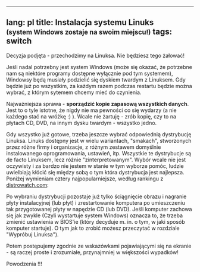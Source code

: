 

---
lang: pl
title: Instalacja systemu Linuks<br />
<small>(system Windows zostaje na swoim miejscu!)</small>
tags: switch
---

Decyzja podjęta - przechodzimy na Linuksa. Nie będziesz tego żałować!

Jeśli nadal potrzebny jest system Windows (może się okazać,
że potrzebne nam są niektóre programy dostępne wyłącznie pod tym systemem),
Windowsy będą musiały podzielić się dyskiem twardym z Linuksem. Gdy będzie
już po wszystkim, za każdym razem podczas restartu będzie można wybrać,
z którym sytemem chcemy mieć do czynienia.

Najważniejsza sprawa - <b>sporządzić kopie zapasową wszystkich danych</b>.
Jest to o tyle istotne, że nigdy nie ma pewności co się wydarzy (a nie
każdego stać na wróżkę :) ). Wcale nie żartuję - zrób kopię, czy to na
płytach CD, DVD, na innym dysku twardym - wszystko jedno.

<!-- raczej nieaktualne - MS
Teraz powinieneś zdefragmentować swój dysk, gdyż w tej chwili dane są
porozrzucane po nim dość chaotycznie. Po defragmentacji (która zająć może
nawet kilka godzin, zależnie od rozmiaru Twojego dysku), wszystkie dane
zostaną zebrane na początku przestrzeni dyskowej (czyli na początku czegoś
na podobieństwo długiej taśmy z danymi - w pewnym uproszczeniu to właśnie
dysk twardy). Po zebraniu danych na początku Linuks nie będzie miał żadnych
problemów z podziałem dysku na dwie części i umieszczeniem siebie w tej
drugiej.
-->

Gdy wszystko już gotowe, trzeba jeszcze wybrać odpowiednią
dystrybucję Linuksa. Linuks dostępny jest w wielu wariantach, "smakach",
stworzonych przez różne firmy i organizacje, z różnym zestawem domyślnie
instalowanego oprogramowania, ustawień, itp. Wszystkie te dystrybucje są
de facto Linuksem, lecz różnie "zinterpretowanym". Wybór wcale nie jest
oczywisty i za bardzo nie jestem w stanie w tym wyborze pomóc, ludzie
uwielbiają kłócić się między sobą o tym która dystrybucja jest najlepsza.
Poniżej wymieniam cztery najpopularniejsze, według rankingu z
<a href="http://www.distrowatch.com">distrowatch.com</a>:

<? make_distros_table() ?>

Po wybraniu dystrybucji pozostaje już tylko ściągnięcie obrazu
i nagranie płyty instalacyjnej (lub płyt) i zrestartowanie komputera
po umieszczeniu tak przygotowanej płyty w napędzie CD (lub DVD). Jeśli
komputer zachowa się jak zwykle (Czyli wystartuje system Windows)
oznacza to, że trzeba zmienić ustawienia w BIOS'ie (który decyduje
m. in. o tym, w jaki sposób komputer startuje). O tym jak to zrobić
możesz przeczytać w rozdziale "Wypróbuj Linuksa").

Potem postępujemy zgodnie ze wskazówkami pojawiającymi się
na ekranie - są raczej proste i zrozumiałe, przynajmniej w większości
wypadków!

Powodzenia !!!

